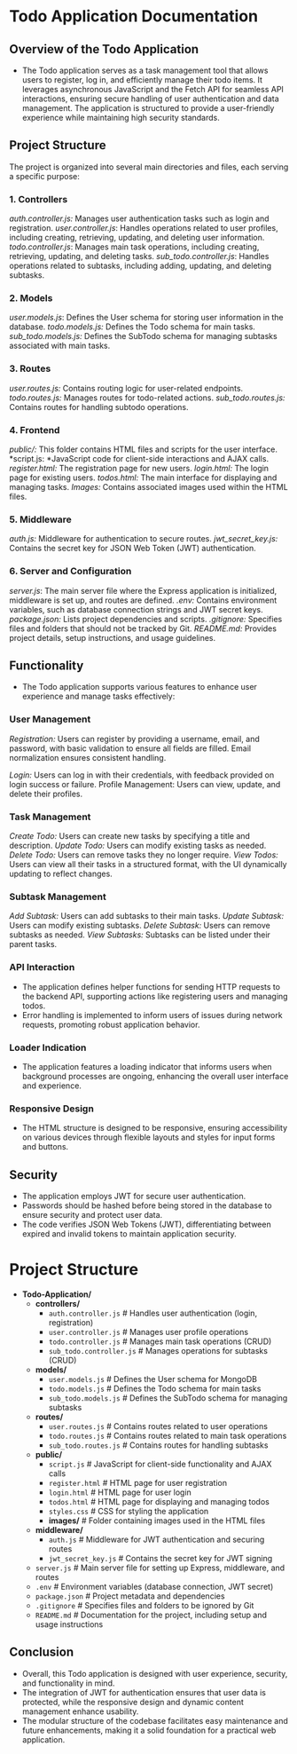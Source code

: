 # Todo Application Documentation


## Overview of the Todo Application
- The Todo application serves as a task management tool that allows users to register, log in, and efficiently manage their todo items. It leverages asynchronous JavaScript and the Fetch API for seamless API interactions, ensuring secure handling of user authentication and data management. The application is structured to provide a user-friendly experience while maintaining high security standards.

## Project Structure
The project is organized into several main directories and files, each serving a specific purpose:

### 1. Controllers
*auth.controller.js:* Manages user authentication tasks such as login and registration.
*user.controller.js*: Handles operations related to user profiles, including creating, retrieving, updating, and deleting user information.
*todo.controller.js*: Manages main task operations, including creating, retrieving, updating, and deleting tasks.
*sub_todo.controller.js*: Handles operations related to subtasks, including adding, updating, and deleting subtasks.

### 2. Models
*user.models.js*: Defines the User schema for storing user information in the database.
*todo.models.js:* Defines the Todo schema for main tasks.
*sub_todo.models.js:* Defines the SubTodo schema for managing subtasks associated with main tasks.

### 3. Routes
*user.routes.js:* Contains routing logic for user-related endpoints.
*todo.routes.js:* Manages routes for todo-related actions.
*sub_todo.routes.js:* Contains routes for handling subtodo operations.

### 4. Frontend
*public/:* This folder contains HTML files and scripts for the user interface.
*script.js: *JavaScript code for client-side interactions and AJAX calls.
*register.html:* The registration page for new users.
*login.html:* The login page for existing users.
*todos.html:* The main interface for displaying and managing tasks.
*Images:* Contains associated images used within the HTML files.

### 5. Middleware
*auth.js:* Middleware for authentication to secure routes.
*jwt_secret_key.js:* Contains the secret key for JSON Web Token (JWT) authentication.

### 6. Server and Configuration
*server.js*: The main server file where the Express application is initialized, middleware is set up, and routes are defined.
*.env:* Contains environment variables, such as database connection strings and JWT secret keys.
*package.json:* Lists project dependencies and scripts.
*.gitignore:* Specifies files and folders that should not be tracked by Git.
*README.md:* Provides project details, setup instructions, and usage guidelines.

## Functionality
- The Todo application supports various features to enhance user experience and manage tasks effectively:

### User Management
*Registration:* Users can register by providing a username, email, and password, with basic validation to ensure all fields are filled. Email normalization ensures consistent handling.

*Login:* Users can log in with their credentials, with feedback provided on login success or failure.
Profile Management: Users can view, update, and delete their profiles.

### Task Management
*Create Todo:* Users can create new tasks by specifying a title and description.
*Update Todo:* Users can modify existing tasks as needed.
*Delete Todo:* Users can remove tasks they no longer require.
*View Todos:* Users can view all their tasks in a structured format, with the UI dynamically updating to reflect changes.

### Subtask Management
*Add Subtask:* Users can add subtasks to their main tasks.
*Update Subtask:* Users can modify existing subtasks.
*Delete Subtask:* Users can remove subtasks as needed.
*View Subtasks:* Subtasks can be listed under their parent tasks.

### API Interaction
- The application defines helper functions for sending HTTP requests to the backend API, supporting actions like registering users and managing todos.
- Error handling is implemented to inform users of issues during network requests, promoting robust application behavior.

### Loader Indication
- The application features a loading indicator that informs users when background processes are ongoing, enhancing the overall user interface and experience.

### Responsive Design
- The HTML structure is designed to be responsive, ensuring accessibility on various devices through flexible layouts and styles for input forms and buttons.

## Security
- The application employs JWT for secure user authentication. 
- Passwords should be hashed before being stored in the database to ensure security and protect user data.
- The code verifies JSON Web Tokens (JWT), differentiating between expired and invalid tokens to maintain application security.


# Project Structure


- **Todo-Application/**
  - **controllers/**
    - `auth.controller.js`  # Handles user authentication (login, registration)
    - `user.controller.js`   # Manages user profile operations
    - `todo.controller.js`   # Manages main task operations (CRUD)
    - `sub_todo.controller.js` # Manages operations for subtasks (CRUD)
  - **models/**
    - `user.models.js`       # Defines the User schema for MongoDB
    - `todo.models.js`       # Defines the Todo schema for main tasks
    - `sub_todo.models.js`   # Defines the SubTodo schema for managing subtasks
  - **routes/**
    - `user.routes.js`       # Contains routes related to user operations
    - `todo.routes.js`       # Contains routes related to main task operations
    - `sub_todo.routes.js`   # Contains routes for handling subtasks
  - **public/**
    - `script.js`            # JavaScript for client-side functionality and AJAX calls
    - `register.html`        # HTML page for user registration
    - `login.html`           # HTML page for user login
    - `todos.html`           # HTML page for displaying and managing todos
    - `styles.css`           # CSS for styling the application
    - **images/**            # Folder containing images used in the HTML files
  - **middleware/**
    - `auth.js`              # Middleware for JWT authentication and securing routes
    - `jwt_secret_key.js`    # Contains the secret key for JWT signing
  - `server.js`              # Main server file for setting up Express, middleware, and routes
  - `.env`                   # Environment variables (database connection, JWT secret)
  - `package.json`           # Project metadata and dependencies
  - `.gitignore`             # Specifies files and folders to be ignored by Git
  - `README.md`              # Documentation for the project, including setup and usage instructions
 

## Conclusion
- Overall, this Todo application is designed with user experience, security, and functionality in mind. 
- The integration of JWT for authentication ensures that user data is protected, while the responsive design and dynamic content management enhance usability. 
- The modular structure of the codebase facilitates easy maintenance and future enhancements, making it a solid foundation for a practical web application.







